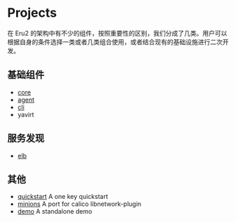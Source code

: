 # Projects

在 Eru2 的架构中有不少的组件，按照重要性的区别，我们分成了几类。用户可以根据自身的条件选择一类或者几类组合使用，或者结合现有的基础设施进行二次开发。

## 基础组件

* [core](https://github.com/projecteru2/core)
* [agent](https://github.com/projecteru2/agent)
* [cli](https://github.com/projecteru2/cli)
* yavirt

## 服务发现

* [elb](https://github.com/projecteru2/elb)

## 其他

* [quickstart](https://github.com/projecteru2/quickstart) A one key quickstart
* [minions](https://github.com/projecteru2/minions) A port for calico libnetwork-plugin
* [demo](https://raw.githubusercontent.com/projecteru2/site/master/content/demo) A standalone demo
